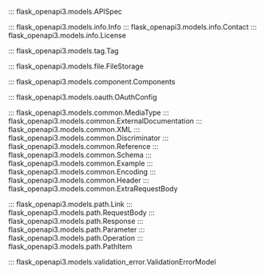 ::: flask_openapi3.models.APISpec

::: flask_openapi3.models.info.Info
::: flask_openapi3.models.info.Contact
::: flask_openapi3.models.info.License

::: flask_openapi3.models.tag.Tag

::: flask_openapi3.models.file.FileStorage

::: flask_openapi3.models.component.Components

::: flask_openapi3.models.oauth.OAuthConfig

::: flask_openapi3.models.common.MediaType
::: flask_openapi3.models.common.ExternalDocumentation
::: flask_openapi3.models.common.XML
::: flask_openapi3.models.common.Discriminator
::: flask_openapi3.models.common.Reference
::: flask_openapi3.models.common.Schema
::: flask_openapi3.models.common.Example
::: flask_openapi3.models.common.Encoding
::: flask_openapi3.models.common.Header
::: flask_openapi3.models.common.ExtraRequestBody

::: flask_openapi3.models.path.Link
::: flask_openapi3.models.path.RequestBody
::: flask_openapi3.models.path.Response
::: flask_openapi3.models.path.Parameter
::: flask_openapi3.models.path.Operation
::: flask_openapi3.models.path.PathItem

::: flask_openapi3.models.validation_error.ValidationErrorModel